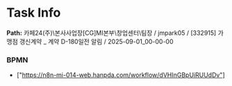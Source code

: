 # Task Info

**Path:** 카페24(주)\본사사업장\[CG]MI본부\창업센터\팀장 / jmpark05 / [332915] 가맹점 갱신계약 _ 계약 D-180일전 알림 / 2025-09-01_00-00-00

### BPMN
- ["https://n8n-mi-014-web.hanpda.com/workflow/dVHInGBpUiRUUdDv"]

